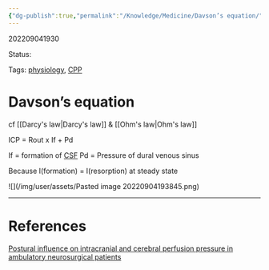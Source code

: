 ```yaml
---
{"dg-publish":true,"permalink":"/Knowledge/Medicine/Davson’s equation/"}
---
```



202209041930

Status: 

Tags: [physiology](physiology.md), [CPP](Cerebral%20Perfusion%20Pressure.md)

# Davson’s equation

cf [[Darcy's law\|Darcy's law]] & [[Ohm's law\|Ohm's law]]

ICP = Rout x If + Pd

If = formation of [CSF](Cerebrospinal%20fluid.md)
Pd = Pressure of dural venous sinus

Because I(formation) = I(resorption) at steady state

![](/img/user/assets/Pasted image 20220904193845.png)






___
# References
[Postural influence on intracranial and cerebral perfusion pressure in ambulatory neurosurgical patients](../../Reference%20notes/zotero/Petersen.etal2016.md)
